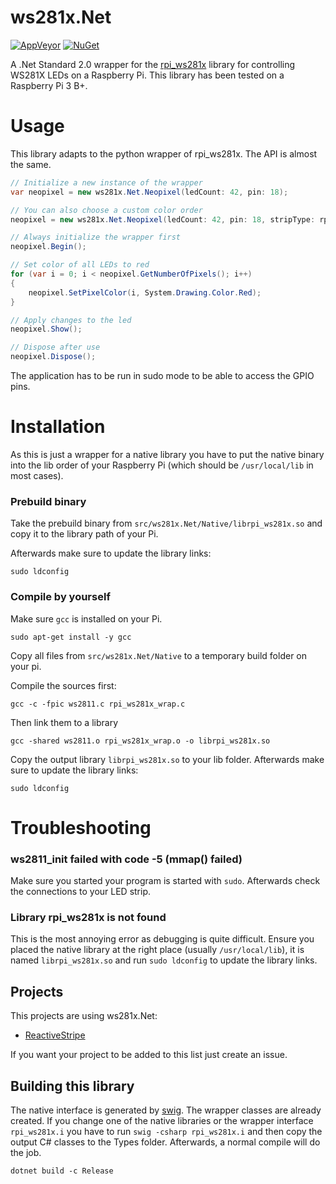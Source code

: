 ws281x.Net
================
[![AppVeyor](https://img.shields.io/appveyor/ci/chris579/rpi-ws281x-net.svg?style=flat-square)](https://ci.appveyor.com/project/chris579/rpi-ws281x-net)
[![NuGet](https://img.shields.io/nuget/v/ws281x.Net.svg?style=flat-square)](https://www.nuget.org/packages/ws281x.Net)



A .Net Standard 2.0 wrapper for the [rpi_ws281x](https://github.com/jgarff/rpi_ws281x) library for controlling WS281X LEDs on a Raspberry Pi. This library has been tested on a Raspberry Pi 3 B+.

# Usage
This library adapts to the python wrapper of rpi_ws281x. The API is almost the same.

```csharp
// Initialize a new instance of the wrapper
var neopixel = new ws281x.Net.Neopixel(ledCount: 42, pin: 18);

// You can also choose a custom color order
neopixel = new ws281x.Net.Neopixel(ledCount: 42, pin: 18, stripType: rpi_ws281x.WS2811_STRIP_RBG);

// Always initialize the wrapper first
neopixel.Begin();

// Set color of all LEDs to red
for (var i = 0; i < neopixel.GetNumberOfPixels(); i++)
{
    neopixel.SetPixelColor(i, System.Drawing.Color.Red);
}

// Apply changes to the led
neopixel.Show();

// Dispose after use
neopixel.Dispose();
```

The application has to be run in sudo mode to be able to access the GPIO pins.

# Installation
As this is just a wrapper for a native library you have to put the native binary into the lib order of your Raspberry Pi (which should be `/usr/local/lib` in most cases).

### Prebuild binary
Take the prebuild binary from `src/ws281x.Net/Native/librpi_ws281x.so` and copy it to the library path of your Pi.

Afterwards make sure to update the library links:
```
sudo ldconfig
```

### Compile by yourself
Make sure `gcc` is installed on your Pi.
```
sudo apt-get install -y gcc
```

Copy all files from `src/ws281x.Net/Native` to a temporary build folder on your pi.

Compile the sources first:
```
gcc -c -fpic ws2811.c rpi_ws281x_wrap.c
```

Then link them to a library
```
gcc -shared ws2811.o rpi_ws281x_wrap.o -o librpi_ws281x.so
```

Copy the output library `librpi_ws281x.so` to your lib folder. Afterwards make sure to update the library links:
```
sudo ldconfig
```

# Troubleshooting
### ws2811_init failed with code -5 (mmap() failed)
Make sure you started your program is started with `sudo`. Afterwards check the connections to your LED strip.

### Library rpi_ws281x is not found
This is the most annoying error as debugging is quite difficult. Ensure you placed the native library at the right place (usually `/usr/local/lib`), it is named `librpi_ws281x.so` and run `sudo ldconfig` to update the library links.

## Projects
This projects are using ws281x.Net:
- [ReactiveStripe](https://github.com/chris579/ReactiveStripe)

If you want your project to be added to this list just create an issue.

## Building this library
The native interface is generated by [swig](http://www.swig.org). The wrapper classes are already created. If you change one of the native libraries or the wrapper interface `rpi_ws281x.i` you have to run `swig -csharp rpi_ws281x.i` and then copy the output C# classes to the Types folder.
Afterwards, a normal compile will do the job.
```
dotnet build -c Release
```
